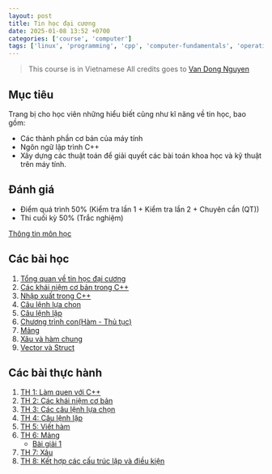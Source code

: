 ```yaml
---
layout: post
title: Tin học đại cương
date: 2025-01-08 13:52 +0700
categories: ['course', 'computer']
tags: ['linux', 'programming', 'cpp', 'computer-fundamentals', 'operating-systems']
---
```


> This course is in Vietnamese
> All credits goes to [Van Dong Nguyen](https://hdtlu.github.io/2015-2016/thdc.html)

## Mục tiêu

Trang bị cho học viên những hiểu biết cũng như kĩ năng về tin học, bao gồm:

- Các thành phần cơ bản của máy tính
- Ngôn ngữ lập trình C++
- Xây dựng các thuật toán để giải quyết các bài toán khoa học và kỹ thuật trên máy tính.

## Đánh giá

- Điểm quá trình 50% (Kiểm tra lần 1 + Kiểm tra lần 2 + Chuyên cần (QT))
- Thi cuối kỳ 50% (Trắc nghiệm)

[Thông tin môn học](/assets/download/thdc/DQT_N10.pdf)

## Các bài học

1. [Tổng quan về tin học đại cương](/assets/download/thdc/Bai_1.pdf)
2. [Các khái niệm cơ bản trong C++](/assets/download/thdc/Bai_2.pdf)
3. [Nhập xuất trong C++](/assets/download/thdc/Bai_3.pdf)
4. [Câu lệnh lựa chọn](/assets/download/thdc/Bai_4.pdf)
5. [Câu lệnh lặp](/assets/download/thdc/Bai_5.pdf)
6. [Chương trình con(Hàm - Thủ tục)](/assets/download/thdc/Bai_6.pdf)
7. [Mảng](/assets/download/thdc/Bai_7.pdf)
8. [Xâu và hàm chung](/assets/download/thdc/Bai_8.pdf)
9. [Vector và Struct](/assets/download/thdc/Bai_9.pdf)

## Các bài thực hành

1. [TH 1: Làm quen với C++](/assets/download/thdc/TH1_THDC.pdf)
2. [TH 2: Các khái niệm cơ bản](/assets/download/thdc/TH2_THDC.pdf)
3. [TH 3: Các câu lệnh lựa chọn](/assets/download/thdc/TH3_THDC.pdf)
4. [TH 4: Câu lệnh lặp](/assets/download/thdc/TH4_THDC.pdf)
5. [TH 5: Viết hàm](/assets/download/thdc/TH5_THDC.pdf)
6. [TH 6: Mảng](/assets/download/thdc/TH6_THDC.pdf)
    - [Bài giải 1](/assets/download/thdc/TH6_Bai1.cpp)
7. [TH 7: Xâu](/assets/download/thdc/TH7_THDC.pdf)
8. [TH 8: Kết hợp các cấu trúc lặp và điều kiện](/assets/download/thdc/TH8_THDC.pdf)
